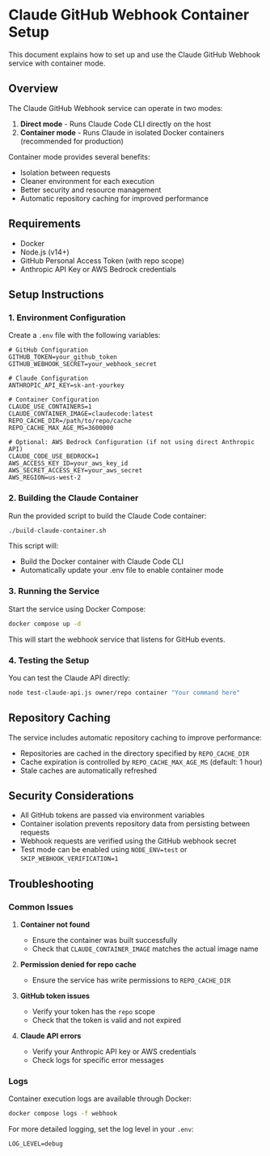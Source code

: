 # Claude GitHub Webhook Container Setup

This document explains how to set up and use the Claude GitHub Webhook service with container mode.

## Overview

The Claude GitHub Webhook service can operate in two modes:
1. **Direct mode** - Runs Claude Code CLI directly on the host
2. **Container mode** - Runs Claude in isolated Docker containers (recommended for production)

Container mode provides several benefits:
- Isolation between requests
- Cleaner environment for each execution
- Better security and resource management
- Automatic repository caching for improved performance

## Requirements

- Docker
- Node.js (v14+)
- GitHub Personal Access Token (with repo scope)
- Anthropic API Key or AWS Bedrock credentials

## Setup Instructions

### 1. Environment Configuration

Create a `.env` file with the following variables:

```
# GitHub Configuration
GITHUB_TOKEN=your_github_token
GITHUB_WEBHOOK_SECRET=your_webhook_secret

# Claude Configuration
ANTHROPIC_API_KEY=sk-ant-yourkey

# Container Configuration
CLAUDE_USE_CONTAINERS=1
CLAUDE_CONTAINER_IMAGE=claudecode:latest
REPO_CACHE_DIR=/path/to/repo/cache
REPO_CACHE_MAX_AGE_MS=3600000

# Optional: AWS Bedrock Configuration (if not using direct Anthropic API)
CLAUDE_CODE_USE_BEDROCK=1
AWS_ACCESS_KEY_ID=your_aws_key_id
AWS_SECRET_ACCESS_KEY=your_aws_secret
AWS_REGION=us-west-2
```

### 2. Building the Claude Container

Run the provided script to build the Claude Code container:

```bash
./build-claude-container.sh
```

This script will:
- Build the Docker container with Claude Code CLI
- Automatically update your .env file to enable container mode

### 3. Running the Service

Start the service using Docker Compose:

```bash
docker compose up -d
```

This will start the webhook service that listens for GitHub events.

### 4. Testing the Setup

You can test the Claude API directly:

```bash
node test-claude-api.js owner/repo container "Your command here"
```

## Repository Caching

The service includes automatic repository caching to improve performance:

- Repositories are cached in the directory specified by `REPO_CACHE_DIR`
- Cache expiration is controlled by `REPO_CACHE_MAX_AGE_MS` (default: 1 hour)
- Stale caches are automatically refreshed

## Security Considerations

- All GitHub tokens are passed via environment variables
- Container isolation prevents repository data from persisting between requests
- Webhook requests are verified using the GitHub webhook secret
- Test mode can be enabled using `NODE_ENV=test` or `SKIP_WEBHOOK_VERIFICATION=1`

## Troubleshooting

### Common Issues

1. **Container not found**
   - Ensure the container was built successfully
   - Check that `CLAUDE_CONTAINER_IMAGE` matches the actual image name

2. **Permission denied for repo cache**
   - Ensure the service has write permissions to `REPO_CACHE_DIR`

3. **GitHub token issues**
   - Verify your token has the `repo` scope
   - Check that the token is valid and not expired

4. **Claude API errors**
   - Verify your Anthropic API key or AWS credentials
   - Check logs for specific error messages

### Logs

Container execution logs are available through Docker:

```bash
docker compose logs -f webhook
```

For more detailed logging, set the log level in your `.env`:

```
LOG_LEVEL=debug
```